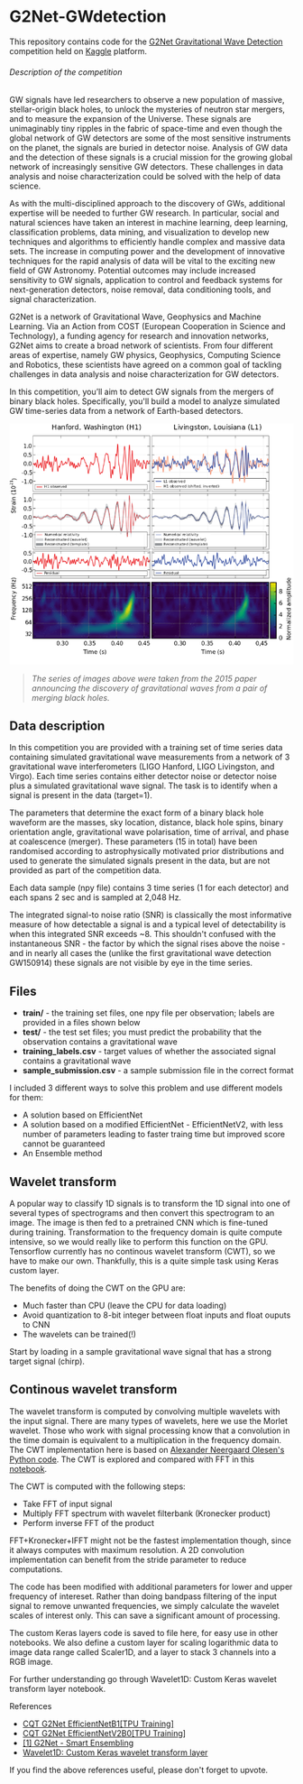 # G2Net-GWdetection

This repository contains code for the [G2Net Gravitational Wave Detection](https://www.kaggle.com/c/g2net-gravitational-wave-detection) competition held on [Kaggle](https://www.kaggle.com/) platform.

###### Description of the competition
GW signals have led researchers to observe a new population of massive, stellar-origin black holes, to unlock the mysteries of neutron star mergers, and to measure the expansion of the Universe. These signals are unimaginably tiny ripples in the fabric of space-time and even though the global network of GW detectors are some of the most sensitive instruments on the planet, the signals are buried in detector noise. Analysis of GW data and the detection of these signals is a crucial mission for the growing global network of increasingly sensitive GW detectors. These challenges in data analysis and noise characterization could be solved with the help of data science.

As with the multi-disciplined approach to the discovery of GWs, additional expertise will be needed to further GW research. In particular, social and natural sciences have taken an interest in machine learning, deep learning, classification problems, data mining, and visualization to develop new techniques and algorithms to efficiently handle complex and massive data sets. The increase in computing power and the development of innovative techniques for the rapid analysis of data will be vital to the exciting new field of GW Astronomy. Potential outcomes may include increased sensitivity to GW signals, application to control and feedback systems for next-generation detectors, noise removal, data conditioning tools, and signal characterization.

G2Net is a network of Gravitational Wave, Geophysics and Machine Learning. Via an Action from COST (European Cooperation in Science and Technology), a funding agency for research and innovation networks, G2Net aims to create a broad network of scientists. From four different areas of expertise, namely GW physics, Geophysics, Computing Science and Robotics, these scientists have agreed on a common goal of tackling challenges in data analysis and noise characterization for GW detectors.

In this competition, you’ll aim to detect GW signals from the mergers of binary black holes. Specifically, you'll build a model to analyze simulated GW time-series data from a network of Earth-based detectors.

![image](/800px-LIGO_measurement_of_gravitational_waves.svg.png)

> *The series of images above were taken from the 2015 paper announcing the discovery of gravitational waves from a pair of merging black holes.*

## Data description

In this competition you are provided with a training set of time series data containing simulated gravitational wave measurements from a network of 3 gravitational wave interferometers (LIGO Hanford, LIGO Livingston, and Virgo). Each time series contains either detector noise or detector noise plus a simulated gravitational wave signal. The task is to identify when a signal is present in the data (target=1).

The parameters that determine the exact form of a binary black hole waveform are the masses, sky location, distance, black hole spins, binary orientation angle, gravitational wave polarisation, time of arrival, and phase at coalescence (merger). These parameters (15 in total) have been randomised according to astrophysically motivated prior distributions and used to generate the simulated signals present in the data, but are not provided as part of the competition data.

Each data sample (npy file) contains 3 time series (1 for each detector) and each spans 2 sec and is sampled at 2,048 Hz.

The integrated signal-to noise ratio (SNR) is classically the most informative measure of how detectable a signal is and a typical level of detectability is when this integrated SNR exceeds ~8. This shouldn't confused with the instantaneous SNR - the factor by which the signal rises above the noise - and in nearly all cases the (unlike the first gravitational wave detection GW150914) these signals are not visible by eye in the time series.

## Files

- **train/** - the training set files, one npy file per observation; labels are provided in a files shown below
- **test/** - the test set files; you must predict the probability that the observation contains a gravitational wave
- **training_labels.csv** - target values of whether the associated signal contains a gravitational wave
- **sample_submission.csv** - a sample submission file in the correct format

I included 3 different ways to solve this problem and use different models for them:
- A solution based on EfficientNet 
- A solution based on a modified EfficientNet - EfficientNetV2, with less number of parameters leading to faster traing time but improved score cannot be guaranteed
- An Ensemble method


## Wavelet transform

A popular way to classify 1D signals is to transform the 1D signal into one of several types of spectrograms and then convert this spectrogram to an image. The image is then fed to a pretrained CNN which is fine-tuned during training. Transformation to the frequency domain is quite compute intensive, so we would really like to perform this function on the GPU. Tensorflow currently has no continous wavelet transform (CWT), so we have to make our own. Thankfully, this is a quite simple task using Keras custom layer.

The benefits of doing the CWT on the GPU are:

- Much faster than CPU (leave the CPU for data loading)
- Avoid quantization to 8-bit integer between float inputs and float ouputs to CNN
- The wavelets can be trained(!)

Start by loading in a sample gravitational wave signal that has a strong target signal (chirp).

## Continous wavelet transform

The wavelet transform is computed by convolving multiple wavelets with the input signal. There are many types of wavelets, here we use the Morlet wavelet. Those who work with signal processing know that a convolution in the time domain is equivalent to a multiplication in the frequency domain. The CWT implementation here is based on [Alexander Neergaard Olesen's Python code](https://github.com/neergaard/CWT). The CWT is explored and compared with FFT in this [notebook](https://www.kaggle.com/mistag/extracting-bird-song-signatures-with-wavelets).

The CWT is computed with the following steps:

- Take FFT of input signal
- Multiply FFT spectrum with wavelet filterbank (Kronecker product)
- Perform inverse FFT of the product

FFT+Kronecker+IFFT might not be the fastest implementation though, since it always computes with maximum resolution. A 2D convolution implementation can benefit from the stride parameter to reduce computations.

The code has been modified with additional parameters for lower and upper frequency of intereset. Rather than doing bandpass filtering of the input signal to remove unwanted frequencies, we simply calculate the wavelet scales of interest only. This can save a significant amount of processing.

The custom Keras layers code is saved to file here, for easy use in other notebooks. We also define a custom layer for scaling logarithmic data to image data range called Scaler1D, and a layer to stack 3 channels into a RGB image.

For further understanding go through Wavelet1D: Custom Keras wavelet transform layer notebook.

References
- [CQT G2Net EfficientNetB1[TPU Training]](https://www.kaggle.com/miklgr500/cqt-g2net-efficientnetb7-tpu-training-w-b?scriptVersionId=67485043)
- [CQT G2Net EfficientNetV2B0[TPU Training]](https://www.kaggle.com/itsuki9180/cqt-g2net-efficientnetv2b0-tpu-training)
- [[1] G2Net - Smart Ensembling](https://www.kaggle.com/somayyehgholami/1-g2net-smart-ensembling)
- [Wavelet1D: Custom Keras wavelet transform layer](https://www.kaggle.com/mistag/wavelet1d-custom-keras-wavelet-transform-layer)

If you find the above references useful, please don't forget to upvote.
